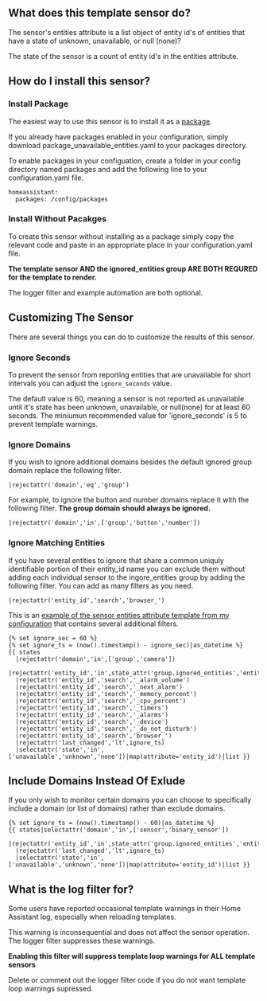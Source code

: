 ## What does this template sensor do?
The sensor's entities attribute is a list object of entity id's of entities that have a state of unknown, unavailable, or null (none)?

The state of the sensor is a count of entity id's in the entities attribute.
## How do I install this sensor?
### Install Package
The easiest way to use this sensor is to install it as a [package](https://www.home-assistant.io/docs/configuration/packages/).

If you already have packages enabled in your configuration, simply download package_unavailable_entities.yaml to your packages directory.

To enable packages in your configuation, create a folder in your config directory named packages and add the following line to your configuration.yaml file.

    homeassistant:
      packages: /config/packages
### Install Without Pacakges
To create this sensor without installing as a package simply copy the relevant code and paste in an appropriate place in your configuration.yaml file.

**The template sensor AND the ignored_entities group ARE BOTH REQURED for the template to render.**

The logger filter and example automation are both optional.
## Customizing The Sensor
There are several things you can do to customize the results of this sensor.
### Ignore Seconds
To prevent the sensor from reporting entities that are unavailable for short intervals you can adjust the `ignore_seconds` value.

The default value is 60, meaning a sensor is not reported as unavailable until it's state has been unknown, unavailable, or null(none) for at least 60 seconds.
The miniumun recommended value for 'ignore_seconds' is 5 to prevent template warnings.
### Ignore Domains
If you wish to ignore additional domains besides the default ignored group domain replace the following filter.

    |rejectattr('domain','eq','group')
For example, to ignore the button and number domains replace it with the following filter. **The group domain should always be ignored.**

    |rejectattr('domain','in',['group','button','number'])
### Ignore Matching Entities
If you have several entities to ignore that share a common uniquly identifiable portion of their entity_id name you can exclude them without adding each individual sensor
to the ingore_entities group by adding the following filter.  You can add as many filters as you need.

    |rejectattr('entity_id','search','browser_')

This is an [example of the sensor entities attribute template from my configuration](https://github.com/jazzyisj/home-assistant-config/blob/master/packages/hass/package_unavailable_entities.yaml) that contains several additional filters.

    {% set ignore_sec = 60 %}
    {% set ignore_ts = (now().timestamp() - ignore_sec)|as_datetime %}
    {{ states
      |rejectattr('domain','in',['group','camera'])
      |rejectattr('entity_id','in',state_attr('group.ignored_entities','entity_id'))
      |rejectattr('entity_id','search','_alarm_volume')
      |rejectattr('entity_id','search','_next_alarm')
      |rejectattr('entity_id','search','_memory_percent')
      |rejectattr('entity_id','search','_cpu_percent')
      |rejectattr('entity_id','search','_timers')
      |rejectattr('entity_id','search','_alarms')
      |rejectattr('entity_id','search','_device')
      |rejectattr('entity_id','search','_do_not_disturb')
      |rejectattr('entity_id','search','browser_')
      |rejectattr('last_changed','lt',ignore_ts)
      |selectattr('state','in',['unavailable','unknown','none'])|map(attribute='entity_id')|list }}

## Include Domains Instead Of Exlude
If you only wish to monitor certain domains you can choose to specifically include a domain (or list of domains) rather than exclude domains.

    {% set ignore_ts = (now().timestamp() - 60)|as_datetime %}
    {{ states|selectattr('domain','in',['sensor','binary_sensor'])
      |rejectattr('entity_id','in',state_attr('group.ignored_entities','entity_id'))
      |rejectattr('last_changed','lt',ignore_ts)
      |selectattr('state','in',['unavailable','unknown','none'])|map(attribute='entity_id')|list }}

## What is the log filter for?
Some users have reported occasional template warnings in their Home Assistant log, especially when reloading templates.

This warning is inconsequential and does not affect the sensor operation.  The logger filter suppresses these warnings.

**Enabling this filter will suppress template loop warnings for ALL template sensors**

Delete or comment out the logger filter code if you do not want template loop warnings supressed.
